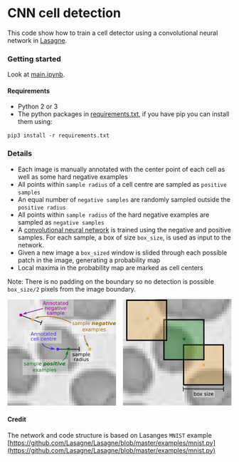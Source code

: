 # CNN cell detection

This code show how to train a cell detector using a convolutional neural network in [Lasagne](https://github.com/Lasagne/Lasagne).

### Getting started

Look at [main.ipynb](main.ipynb).

#### Requirements

* Python 2 or 3
* The python packages in [requirements.txt](requirements.txt), if you have pip you can install them using:

```shell
pip3 install -r requirements.txt
```

### Details
* Each image is manually annotated with the center point of each cell as well as some hard negative examples
* All points within `sample radius` of a cell centre are sampled as `positive samples`
* An equal number of `negative samples` are randomly sampled outside the `positive radius`
* All points within `sample radius` of the hard negative examples are sampled as `negative samples`
* A [convolutional neural network](network.py) is trained using the negative and positive samples. For each sample, a box of size `box_size`, is used as input to the network.
* Given a new image a `box_sized` window is slided through each possible patch in the image, generating a probability map
* Local maxima in the probability map are marked as cell centers

Note: There is no padding on the boundary so no detection is possible `box_size/2` pixels from the image boundary.

![Description](images/description.png)

#### Credit
The network and code structure is based on Lasanges `MNIST` example
[https://github.com/Lasagne/Lasagne/blob/master/examples/mnist.py](https://github.com/Lasagne/Lasagne/blob/master/examples/mnist.py)
